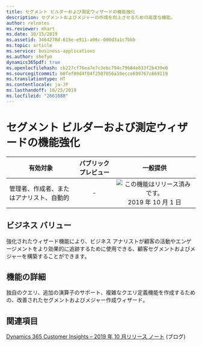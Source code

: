 ```yaml
---
title: セグメント ビルダーおよび測定ウィザードの機能強化
description: セグメントおよびメジャーの作成を向上させるための高度な機能。
author: relnotes
ms.reviewer: mhart
ms.date: 10/15/2019
ms.assetid: 3464278d-615e-e911-a96c-000d3a1c7bbb
ms.topic: article
ms.service: business-applications
ms.author: shefym
dynamics365pdf: true
ms.openlocfilehash: cb227cf76ea7e7c3ebc794c79684e833f2b439e0
ms.sourcegitcommit: b0fef00d4f04f2507056a10ecce699767c669119
ms.translationtype: HT
ms.contentlocale: ja-JP
ms.lasthandoff: 10/25/2019
ms.locfileid: "2661088"
---
```

# <a name="segment-builder-and-measures-wizard-enhancements"></a>セグメント ビルダーおよび測定ウィザードの機能強化


| 有効対象    |  パブリック プレビュー | 一般提供 | 
| ---------- | :----------: |:----------: |
|管理者、作成者、またはアナリスト、自動的|-| ![この機能はリリース済みです。](/dynamics365-release-plan/media/green-checkmark.png "この機能はリリース済みです。") 2019 年 10 月 1 日|


## <a name="business-value"></a>ビジネス バリュー
<!-- bv start -->
強化されたウィザード機能により、ビジネス アナリストが顧客の活動やエンゲージメントをより効果的に追跡するために使用できる、顧客セグメントおよびメジャーを構築することができます。

<!-- bv end -->



## <a name="feature-details"></a>機能の詳細
<!--feature detail start -->
独自のクエリ、追加の演算子のサポート、複雑なクエリ定義機能を作成するための、改善されたセグメントおよびメジャー作成ウィザード。
<!--feature detail end -->










## <a name="see-also"></a>関連項目

[Dynamics 365 Customer Insights – 2019 年 10 月リリース ノート](https://cloudblogs.microsoft.com/dynamics365/it/2019/10/02/dynamics-365-customer-insights-october-2019-release-notes/) (ブログ)
